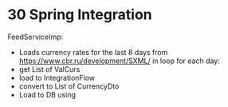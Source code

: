 # 30 Spring Integration

FeedServiceImp:
- Loads currency rates for the last 8 days from https://www.cbr.ru/development/SXML/ in loop for each day:
- get List of ValCurs 
- load to IntegrationFlow
- convert to List of CurrencyDto
- Load to DB using 

